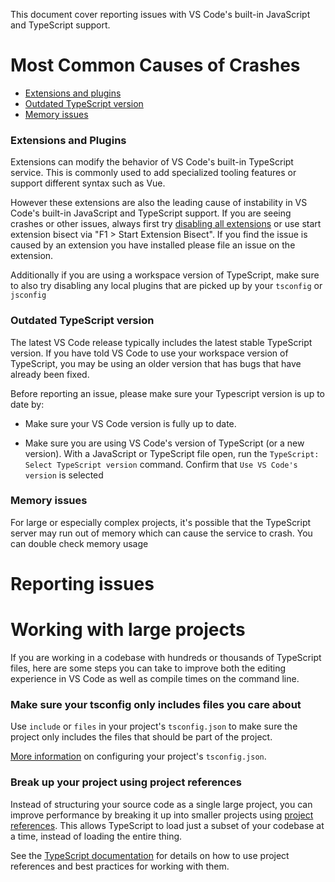 This document cover reporting issues with VS Code's built-in JavaScript and TypeScript support.

# Most Common Causes of Crashes

- [Extensions and plugins](#extensions-and-typescript-plugins)
- [Outdated TypeScript version](#outdated-typeScript-version)
- [Memory issues](#memory-issues)


### Extensions and Plugins
Extensions can modify the behavior of VS Code's built-in TypeScript service. This is commonly used to add specialized tooling features or support different syntax such as Vue.

However these extensions are also the leading cause of instability in VS Code's built-in JavaScript and TypeScript support. If you are seeing crashes or other issues, always first try [disabling all extensions](https://code.visualstudio.com/docs/editor/extension-gallery#_disable-an-extension) or use start extension bisect via "F1 > Start Extension Bisect". If you find the issue is caused by an extension you have installed please file an issue on the extension.

Additionally if you are using a workspace version of TypeScript, make sure to also try disabling any local plugins that are picked up by your `tsconfig` or `jsconfig`


### Outdated TypeScript version
The latest VS Code release typically includes the latest stable TypeScript version. If you have told VS Code to use your workspace version of TypeScript, you may be using an older version that has bugs that have already been fixed.

Before reporting an issue, please make sure your Typescript version is up to date by:

- Make sure your VS Code version is fully up to date. 

- Make sure you are using VS Code's version of TypeScript (or a new version). With a JavaScript or TypeScript file open, run the `TypeScript: Select TypeScript version` command. Confirm that `Use VS Code's version` is selected


### Memory issues
For large or especially complex projects, it's possible that the TypeScript server may run out of memory which can cause the service to crash. You can double check memory usage 
 


# Reporting issues




# Working with large projects

If you are working in a codebase with hundreds or thousands of TypeScript files, here are some steps you can take to improve both the editing experience in VS Code as well as compile times on the command line.

### Make sure your tsconfig only includes files you care about

Use `include` or `files` in your project's `tsconfig.json` to make sure the project only includes the files that should be part of the project.

[More information](https://github.com/microsoft/TypeScript/wiki/Performance#configuring-tsconfigjson-or-jsconfigjson) on configuring your project's `tsconfig.json`.

### Break up your project using project references

Instead of structuring your source code as a single large project, you can improve performance by breaking it up into smaller projects using [project references](https://www.typescriptlang.org/docs/handbook/project-references.html). This allows TypeScript to load just a subset of your codebase at a time, instead of loading the entire thing.

See the [TypeScript documentation](https://www.typescriptlang.org/docs/handbook/project-references.html) for details on how to use project references and best practices for working with them.
